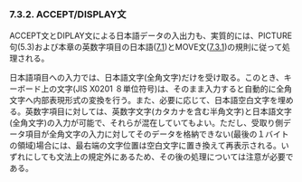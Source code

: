 ### 7.3.2. ACCEPT/DISPLAY文

ACCEPT文とDIPLAY文による日本語データの入出力も、実質的には、PICTURE句(5.3)および本章の英数字項目の日本語([7.1](7-1.md))とMOVE文([7.3.1](7-3-1.md))の規則に従って処理される。

日本語項目への入力では、日本語文字(全角文字)だけを受け取る。このとき、キーボード上の文字(JIS X0201 ８単位符号)は、そのまま入力すると自動的に全角文字へ内部表現形式の変換を行う。また、必要に応じて、日本語空白文字を埋める。英数字項目に対しては、英数字文字(カタカナを含む半角文字)と日本語文字(全角文字)の入力が可能で、それらが混在していてもよい。ただし、受取り側データ項目が全角文字の入力に対してそのデータを格納できない(最後の１バイトの領域)場合には、最右端の文字位置は空白文字に置き換えて再表示される。いずれにしても文法上の規定外にあるため、その後の処理については注意が必要である。
